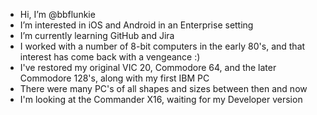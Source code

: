 - Hi, I’m @bbflunkie
- I’m interested in iOS and Android in an Enterprise setting
- I’m currently learning GitHub and Jira
- I worked with a number of 8-bit computers in the early 80's, and that interest has come back with a vengeance :)
- I've restored my original VIC 20, Commodore 64, and the later Commodore 128's, along with my first IBM PC
- There were many PC's of all shapes and sizes between then and now
- I'm looking at the Commander X16, waiting for my Developer version

<!---
bbflunkie/bbflunkie is a ✨ special ✨ repository because its `README.md` (this file) appears on your GitHub profile.
You can click the Preview link to take a look at your changes.
--->
